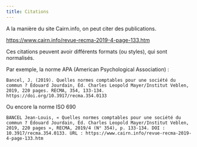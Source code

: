 ```yaml
---
title: Citations
---
```


A la manière du site Cairn.info, on peut citer des publications.

https://www.cairn.info/revue-recma-2019-4-page-133.htm

Ces citations peuvent avoir différents formats (ou styles), qui sont normalisés.

Par exemple, la norme APA (American Psychological Association) :

```
Bancel, J. (2019). Quelles normes comptables pour une société du commun ? Édouard Jourdain, Éd. Charles Leopold Mayer/Institut Veblen, 2019, 220 pages. RECMA, 354, 133-134. https://doi.org/10.3917/recma.354.0133
```

Ou encore la norme ISO 690

```
BANCEL Jean-Louis, « Quelles normes comptables pour une société du commun ? Édouard Jourdain, Éd. Charles Leopold Mayer/Institut Veblen, 2019, 220 pages », RECMA, 2019/4 (N° 354), p. 133-134. DOI : 10.3917/recma.354.0133. URL : https://www.cairn.info/revue-recma-2019-4-page-133.htm
```